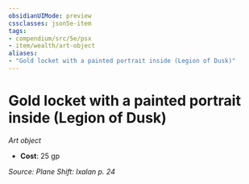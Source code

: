 ```yaml
---
obsidianUIMode: preview
cssclasses: json5e-item
tags:
- compendium/src/5e/psx
- item/wealth/art-object
aliases: 
- "Gold locket with a painted portrait inside (Legion of Dusk)"
---
```

# Gold locket with a painted portrait inside (Legion of Dusk)
*Art object*  

- **Cost**: 25 gp

*Source: Plane Shift: Ixalan p. 24*